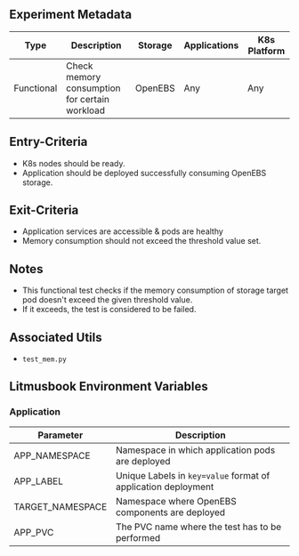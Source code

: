 ## Experiment Metadata

| Type       | Description                                   | Storage | Applications | K8s Platform |
| ---------- | --------------------------------------------- | ------- | ------------ | ------------ |
| Functional | Check memory consumption for certain workload | OpenEBS | Any          | Any          |

## Entry-Criteria

- K8s nodes should be ready.
- Application should be deployed successfully consuming OpenEBS storage.

## Exit-Criteria

- Application services are accessible & pods are healthy
- Memory consumption should not exceed the threshold value set.

## Notes

- This functional test checks if the memory consumption of storage target pod doesn't exceed the given threshold value.
- If it exceeds, the test is considered to be failed.

## Associated Utils 

- `test_mem.py`

## Litmusbook Environment Variables

### Application

| Parameter        | Description                                                  |
| ---------------- | ------------------------------------------------------------ |
| APP_NAMESPACE    | Namespace in which application pods are deployed             |
| APP_LABEL        | Unique Labels in `key=value` format of application deployment |
| TARGET_NAMESPACE | Namespace where OpenEBS components are deployed              |
| APP_PVC          | The PVC name where the test has to be performed              |